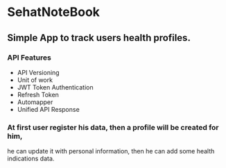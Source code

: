 # SehatNoteBook
## Simple App to track users health profiles.
### API Features
+ API Versioning
+ Unit of work
+ JWT Token Authentication
+ Refresh Token
+ Automapper
+ Unified API Response
### At first user register his data, then a profile will be created for him, 
he can update it with personal information, then he can add some health indications data.
  

